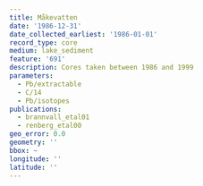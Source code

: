 ```yaml
---
title: Måkevatten
date: '1986-12-31'
date_collected_earliest: '1986-01-01'
record_type: core
medium: lake_sediment
feature: '691'
description: Cores taken between 1986 and 1999
parameters:
  - Pb/extractable
  - C/14
  - Pb/isotopes
publications:
  - brannvall_etal01
  - renberg_etal00
geo_error: 0.0
geometry: ''
bbox: ~
longitude: ''
latitude: ''
---
```

